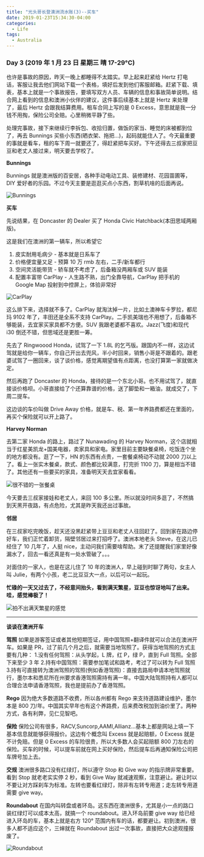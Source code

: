 ```yaml
---
title: "光头哥长登澳洲流水账(3)--买车"
date: 2019-01-23T15:34:30-04:00
categories:
  - Life
tags:
  - Australia
---
```


### Day 3 (2019 年 1 月 23 日 星期三 晴 17-29°C)

也许是事故的原因，昨天一晚上都睡得不太踏实。早上起来赶紧给 Hertz 打电话，客服让我去他们网站下载一个表格，填好后发到他们客服邮箱。赶紧下载、填表，基本上就是一个事故报告，要填写双方人员、车辆的信息和事故简单说明。结合网上看到的信息和澳洲小伙伴的建议，这件事后续基本上就是 Hertz 来处理了，最后 Hertz 会跟我结算费用。租车合同上写的是 0 Excess，意思就是我一分钱不用掏，保险公司全赔。心里稍微平静了些。

处理完事故，接下来继续行李拆包、收拾归置，做饭的家当、睡觉的床被都到位了，再去 Bunnings 买些小东西(晒衣架、拖把...)，起码就能住人了。今天最重要的事就是看车，租的车下周一就要还了，得赶紧把车买好。下午还得去三叔家把豆豆和老丈人接过来，明天要去学校了。

**Bunnings**

Bunnings 就是澳洲版的百安居，各种手动电动工具、装修建材、花园苗圃等，DIY 爱好者的乐园。不过今天主要是逛逛买点小东西，割草机啥的后面再说。

![Bunnings](https://guangtoutou-photos.oss-cn-shanghai.aliyuncs.com/bunnings.jpg-720w)

**买车**

先说结果，在 Doncaster 的 Dealer 买了 Honda Civic Hatchback(本田思域两厢版)。

这是我们在澳洲的第一辆车，所以希望它

1. 皮实耐用毛病少 - 基本就是日系车了
2. 价格便宜量又足 - 预算 10 万 rmb 左右，二手/新车都行
3. 空间灵活能带货 - 轿车就不考虑了，后备箱没两厢车或 SUV 能装
4. 配置丰富带 CarPlay - 人生路不熟，出门全靠导航，CarPlay 把手机的 Google Map 投射到中控屏上，体验非常好

![CarPlay](https://guangtoutou-photos.oss-cn-shanghai.aliyuncs.com/2018-Civic-Sedan-Carplay.jpg-720w)

这么排下来，选择就不多了。CarPlay 就淘汰掉一片，比如土澳神车卡罗拉，都尼玛 9102 年了，丰田还是全系不支持 CarPlay。二手凯美瑞也不用想了，后备箱不够能装，去宜家买家具都不方便。SUV 我跟老婆都不喜欢。Jazz(飞度)和现代 i30 倒还不错，但思域还是更胜一筹。

先去了 Ringwoood Honda，试驾了一下 1.8L 的乞丐版。跟国内不一样，这边试驾就是给你一辆车，你自己开出去兜风，半小时回来，销售小哥是不跟着的。跟老婆试驾了一圈回来，谈了谈价格，感觉离期望值有点距离，也没打算第一家就做决定。

然后再跑了 Doncaster 的 Honda，接待的是一个东北小哥。也不用试驾了，就直接谈价格呗。小哥直接给了个还算靠谱的价格，送了脚垫和一箱油，就成交了，下周二提车。

这边谈的车价叫做 Drive Away 价格，就是车、税、第一年养路费都还在里面的，再买个保险就可以开上路了。

**Harvey Norman**

去第二家 Honda 的路上，路过了 Nunawading 的 Harvey Norman，这个店就相当于红星美凯龙+国美电器，卖家具和家电。家里目前主要缺餐桌椅，吃饭连个坐的地方都没有。逛了一下，HN 的东西有点贵，一套餐桌椅动不动就 2000 刀以上了。看上一张实木餐桌，款式、颜色都比较满意，打完折 1100 刀，算是相当不错了。其他还有一些要买的家具，准备明天天去宜家看看。

![很不错的一张餐桌](https://guangtoutou-photos.oss-cn-shanghai.aliyuncs.com/dinning_table.jpg-720w)

今天要去三叔家接娃和老丈人，来回 100 多公里。所以就没时间多逛了，不然搞到天黑开夜路，有点危险，尤其是昨天我还出过事故。

**邻居**

在三叔家吃完晚饭，趁天还没黑赶紧带上豆豆和老丈人往回赶了。回到家在路边停好车，我们正忙着卸货，隔壁邻居过来打招呼了。澳洲本地老头 Steve，在这儿已经住了 10 几年了，人挺 nice，主动问我们需要啥帮助。末了还提醒我们家里好像漏水了，回去一看还真是有一处水管破了。。。

对面住的一家人，也是在这儿住了 10 年的澳洲人，早上碰到时聊了两句，女主人叫 Julie，有两个小孩，老二比豆豆大一点，以后可以一起玩。

**忙碌的一天又过去了，不经意间抬头，看到满天繁星，豆豆也惊讶地叫了出来。哇，感觉棒极了！**

![拍不出满天繁星的感觉](https://guangtoutou-photos.oss-cn-shanghai.aliyuncs.com/star_moon.jpg-720w)

---

**谈谈在澳洲开车**

**驾照** 如果是游客签证或者其他短期签证，用中国驾照+翻译件就可以合法在澳洲开车。如果是 PR，过了前几个月之后，就需要当地驾照了。获得当地驾照的方式主要有几种： 1.没有任何驾照：从头学起，L 牌，红 P，绿 P，直到 Full 驾照。全部下来至少 3 年 2.持有中国驾照：需要参加笔试和路考，考过了可以转为 Full 驾照 3.持有可直接转为澳洲驾照的驾照(例如香港驾照)：直接去路局申请本地驾照就行，墨尔本和悉尼所在州要求香港驾照需持有满一年。中国大陆驾照持有人都可以合理合法申请香港驾照，我也是提前办了香港驾照。

**Rego** 因为绝大多数道路不收费，所以各州都有 Rego 来支持道路建设维护，墨尔本是 800 刀/年。中国其实早年也有这个养路费，后来费改税加到油价里了。两种方式，各有利弊，见仁见智吧。

**保险** 保险公司有很多，RACV,Suncorp,AAMI,Allianz...基本上都是网站上填一下基本信息就能够获得报价。这边有个概念叫 Excess 就是起赔额，0 Excess 就是不计免赔。但是 0 Excess 的车险很贵，所以大多数人会买起赔额 800 刀左右的保险。买车的时候，可以提车前就在网上买好保险，然后提车后再通知保险公司把车牌号加上去。

**交规** 澳洲很多路口没有红绿灯，所以遵守 Stop 和 Give way 的指示牌非常重要。看到 Stop 就老老实实停 2 秒，看到 Give Way 就减速观察，注意避让。避让时以不要让对方踩刹车为标准。左转也要看红绿灯，除非有左转专用道；走左转专用道需要 give way。

**Roundabout** 在国内叫转盘或者环岛。这东西在澳洲很多，尤其是小一点的路口装红绿灯可以成本太高，就搞一个 roundabout。进入环岛前要 give way 给已经进入环岛的车，基本上就是右方 120° 范围内有车的话，都要避让。初到澳洲，很多人都不适应这个，三婶就在 Roundabout 出过一次事故，直接把大众途观撞报废了。

![Roundabout](https://guangtoutou-photos.oss-cn-shanghai.aliyuncs.com/roundabout.jpg-720w)
